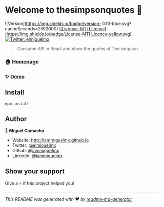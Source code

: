 # Welcome to thesimpsonquotes 👋
![Version](https://img.shields.io/badge/version-	0.10-blue.svg?cacheSeconds=2592000)
[![License: MTI Licence](https://img.shields.io/badge/License-MTI Licence-yellow.svg)](#)
[![Twitter: elmiguelmx](https://img.shields.io/twitter/follow/elmiguelmx.svg?style=social)](https://twitter.com/elmiguelmx)

> Consume API in React and show the quotes of The simpson

### 🏠 [Homepage](http://iammiguelmx.github.io/thesimpsonquotes)

### ✨ [Demo](http://iammiguelmx.github.io/thesimpsonquotes)

## Install

```sh
npm install
```

## Author

👤 **Miguel Camacho**

* Website: http://iammiguelmx.github.io
* Twitter: [@elmiguelmx](https://twitter.com/elmiguelmx)
* Github: [@iammiguelmx](https://github.com/iammiguelmx)
* LinkedIn: [@iammiguelmx](https://linkedin.com/in/iammiguelmx)

## Show your support

Give a ⭐️ if this project helped you!


***
_This README was generated with ❤️ by [readme-md-generator](https://github.com/kefranabg/readme-md-generator)_